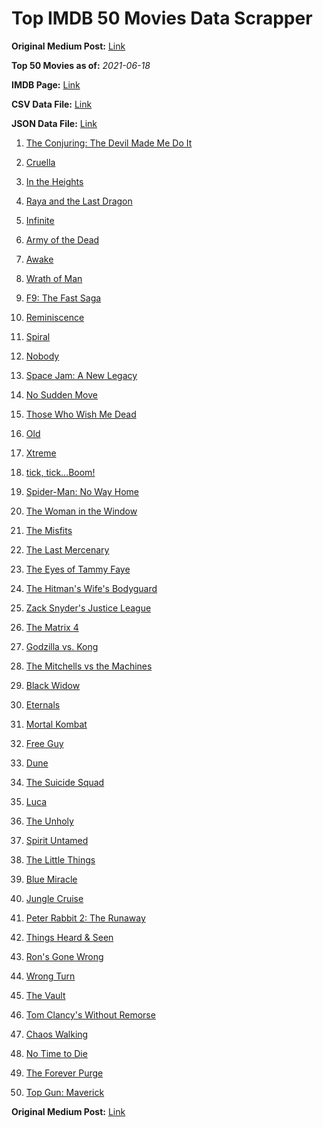 # Top IMDB 50 Movies Data Scrapper

**Original Medium Post:** [Link](https://medium.com/@nishantsahoo/which-movie-should-i-watch-5c83a3c0f5b1) 

**Top 50 Movies as of:** _2021-06-18_

**IMDB Page:** [Link](http://www.imdb.com/search/title?release_date=2021,2021&title_type=feature)

**CSV Data File:** [Link](/Data/data.csv)

**JSON Data File:** [Link](/Data/data.json)

1. [The Conjuring: The Devil Made Me Do It](https://www.imdb.com/title/tt7069210/?ref_=adv_li_tt)

2. [Cruella](https://www.imdb.com/title/tt3228774/?ref_=adv_li_tt)

3. [In the Heights](https://www.imdb.com/title/tt1321510/?ref_=adv_li_tt)

4. [Raya and the Last Dragon](https://www.imdb.com/title/tt5109280/?ref_=adv_li_tt)

5. [Infinite](https://www.imdb.com/title/tt6654210/?ref_=adv_li_tt)

6. [Army of the Dead](https://www.imdb.com/title/tt0993840/?ref_=adv_li_tt)

7. [Awake](https://www.imdb.com/title/tt10418662/?ref_=adv_li_tt)

8. [Wrath of Man](https://www.imdb.com/title/tt11083552/?ref_=adv_li_tt)

9. [F9: The Fast Saga](https://www.imdb.com/title/tt5433138/?ref_=adv_li_tt)

10. [Reminiscence](https://www.imdb.com/title/tt3272066/?ref_=adv_li_tt)

11. [Spiral](https://www.imdb.com/title/tt10342730/?ref_=adv_li_tt)

12. [Nobody](https://www.imdb.com/title/tt7888964/?ref_=adv_li_tt)

13. [Space Jam: A New Legacy](https://www.imdb.com/title/tt3554046/?ref_=adv_li_tt)

14. [No Sudden Move](https://www.imdb.com/title/tt11525644/?ref_=adv_li_tt)

15. [Those Who Wish Me Dead](https://www.imdb.com/title/tt3215824/?ref_=adv_li_tt)

16. [Old](https://www.imdb.com/title/tt10954652/?ref_=adv_li_tt)

17. [Xtreme](https://www.imdb.com/title/tt11658120/?ref_=adv_li_tt)

18. [tick, tick...Boom!](https://www.imdb.com/title/tt8721424/?ref_=adv_li_tt)

19. [Spider-Man: No Way Home](https://www.imdb.com/title/tt10872600/?ref_=adv_li_tt)

20. [The Woman in the Window](https://www.imdb.com/title/tt6111574/?ref_=adv_li_tt)

21. [The Misfits](https://www.imdb.com/title/tt4876134/?ref_=adv_li_tt)

22. [The Last Mercenary](https://www.imdb.com/title/tt12808182/?ref_=adv_li_tt)

23. [The Eyes of Tammy Faye](https://www.imdb.com/title/tt9115530/?ref_=adv_li_tt)

24. [The Hitman's Wife's Bodyguard](https://www.imdb.com/title/tt8385148/?ref_=adv_li_tt)

25. [Zack Snyder's Justice League](https://www.imdb.com/title/tt12361974/?ref_=adv_li_tt)

26. [The Matrix 4](https://www.imdb.com/title/tt10838180/?ref_=adv_li_tt)

27. [Godzilla vs. Kong](https://www.imdb.com/title/tt5034838/?ref_=adv_li_tt)

28. [The Mitchells vs the Machines](https://www.imdb.com/title/tt7979580/?ref_=adv_li_tt)

29. [Black Widow](https://www.imdb.com/title/tt3480822/?ref_=adv_li_tt)

30. [Eternals](https://www.imdb.com/title/tt9032400/?ref_=adv_li_tt)

31. [Mortal Kombat](https://www.imdb.com/title/tt0293429/?ref_=adv_li_tt)

32. [Free Guy](https://www.imdb.com/title/tt6264654/?ref_=adv_li_tt)

33. [Dune](https://www.imdb.com/title/tt1160419/?ref_=adv_li_tt)

34. [The Suicide Squad](https://www.imdb.com/title/tt6334354/?ref_=adv_li_tt)

35. [Luca](https://www.imdb.com/title/tt12801262/?ref_=adv_li_tt)

36. [The Unholy](https://www.imdb.com/title/tt9419056/?ref_=adv_li_tt)

37. [Spirit Untamed](https://www.imdb.com/title/tt11084896/?ref_=adv_li_tt)

38. [The Little Things](https://www.imdb.com/title/tt10016180/?ref_=adv_li_tt)

39. [Blue Miracle](https://www.imdb.com/title/tt7084386/?ref_=adv_li_tt)

40. [Jungle Cruise](https://www.imdb.com/title/tt0870154/?ref_=adv_li_tt)

41. [Peter Rabbit 2: The Runaway](https://www.imdb.com/title/tt8376234/?ref_=adv_li_tt)

42. [Things Heard & Seen](https://www.imdb.com/title/tt10962368/?ref_=adv_li_tt)

43. [Ron's Gone Wrong](https://www.imdb.com/title/tt7504818/?ref_=adv_li_tt)

44. [Wrong Turn](https://www.imdb.com/title/tt9110170/?ref_=adv_li_tt)

45. [The Vault](https://www.imdb.com/title/tt9742794/?ref_=adv_li_tt)

46. [Tom Clancy's Without Remorse](https://www.imdb.com/title/tt0499097/?ref_=adv_li_tt)

47. [Chaos Walking](https://www.imdb.com/title/tt2076822/?ref_=adv_li_tt)

48. [No Time to Die](https://www.imdb.com/title/tt2382320/?ref_=adv_li_tt)

49. [The Forever Purge](https://www.imdb.com/title/tt10327252/?ref_=adv_li_tt)

50. [Top Gun: Maverick](https://www.imdb.com/title/tt1745960/?ref_=adv_li_tt)

**Original Medium Post:** [Link](https://medium.com/@nishantsahoo/which-movie-should-i-watch-5c83a3c0f5b1) 
